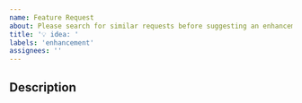 ```yaml
---
name: Feature Request
about: Please search for similar requests before suggesting an enhancement.
title: '💡 idea: '
labels: 'enhancement'
assignees: ''
---
```


## Description

<!-- Provide a clear and concise description of the feature. Explain how this feature addresses a problem, such as an open issue. If necessary, add screenshots and/or logs and details about alternatives considered. -->
